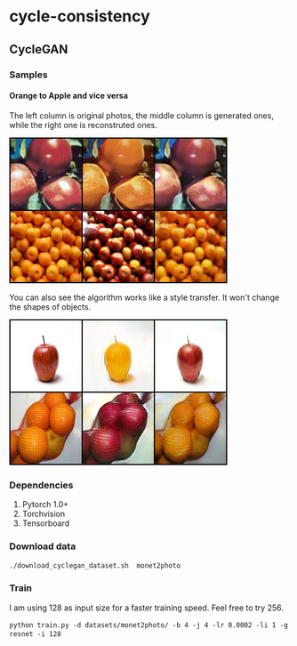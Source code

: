 # cycle-consistency

## CycleGAN

### Samples

#### Orange to Apple and vice versa

The left column is original photos, the middle column is generated ones, while the right one is reconstruted ones.

![Orange Apple transformation.](doc/images/apple-orange_good.jpg)

You can also see the algorithm works like a style transfer. It won't change the shapes of objects.

![Colorization](doc/images/colorization.jpg)


### Dependencies

1. Pytorch 1.0+
2. Torchvision
3. Tensorboard

### Download data

```
./download_cyclegan_dataset.sh  monet2photo
```

### Train

I am using 128 as input size for a faster training speed. Feel free to try 256.

```
python train.py -d datasets/monet2photo/ -b 4 -j 4 -lr 0.0002 -li 1 -g resnet -i 128
```